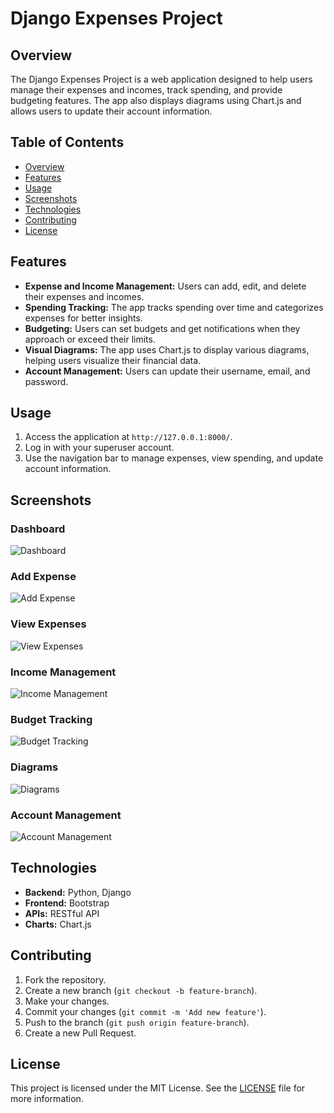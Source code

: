 # Django Expenses Project

## Overview
The Django Expenses Project is a web application designed to help users manage their expenses and incomes, track spending, and provide budgeting features. The app also displays diagrams using Chart.js and allows users to update their account information.

## Table of Contents
- [Overview](#overview)
- [Features](#features)
- [Usage](#usage)
- [Screenshots](#screenshots)
- [Technologies](#technologies)
- [Contributing](#contributing)
- [License](#license)

## Features
- **Expense and Income Management:** Users can add, edit, and delete their expenses and incomes.
- **Spending Tracking:** The app tracks spending over time and categorizes expenses for better insights.
- **Budgeting:** Users can set budgets and get notifications when they approach or exceed their limits.
- **Visual Diagrams:** The app uses Chart.js to display various diagrams, helping users visualize their financial data.
- **Account Management:** Users can update their username, email, and password.

## Usage
1. Access the application at `http://127.0.0.1:8000/`.
2. Log in with your superuser account.
3. Use the navigation bar to manage expenses, view spending, and update account information.

## Screenshots
### Dashboard
![Dashboard](path/to/dashboard.png)

### Add Expense
![Add Expense](path/to/add_expense.png)

### View Expenses
![View Expenses](path/to/view_expenses.png)

### Income Management
![Income Management](path/to/income_management.png)

### Budget Tracking
![Budget Tracking](path/to/budget_tracking.png)

### Diagrams
![Diagrams](path/to/diagrams.png)

### Account Management
![Account Management](path/to/account_management.png)

## Technologies
- **Backend:** Python, Django
- **Frontend:** Bootstrap
- **APIs:** RESTful API
- **Charts:** Chart.js

## Contributing
1. Fork the repository.
2. Create a new branch (`git checkout -b feature-branch`).
3. Make your changes.
4. Commit your changes (`git commit -m 'Add new feature'`).
5. Push to the branch (`git push origin feature-branch`).
6. Create a new Pull Request.

## License
This project is licensed under the MIT License. See the [LICENSE](LICENSE) file for more information.
